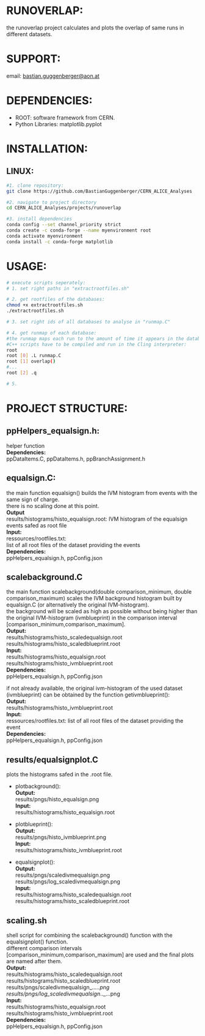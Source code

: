 # RUNOVERLAP:
the runoverlap project calculates and plots the overlap of same runs in different datasets.

# SUPPORT:
email: bastian.guggenberger@aon.at

# DEPENDENCIES:
- ROOT: software framework from CERN.
- Python Libraries: matplotlib.pyplot

# INSTALLATION:
## LINUX:
```bash
#1. clone repository:
git clone https://github.com/BastianGuggenberger/CERN_ALICE_Analyses

#2. navigate to project directory
cd CERN_ALICE_Analyses/projects/runoverlap

#3. install dependencies
conda config --set channel_priority strict
conda create -c conda-forge --name myenvironment root
conda activate myenvironment
conda install -c conda-forge matplotlib
```

# USAGE:
```bash
# execute scripts seperately:
# 1. set right paths in "extractrootfiles.sh"

# 2. get rootfiles of the databases:
chmod +x extractrootfiles.sh
./extractrootfiles.sh

# 3. set right ids of all databases to analyse in "runmap.C"

# 4. get runmap of each database:
#the runmap maps each run to the amount of time it appears in the database.
#C++ scripts have to be compiled and run in the Cling interpreter:
root
root [0] .L runmap.C
root [1] overlap()
#...
root [2] .q

# 5. 
```
    

# PROJECT STRUCTURE:

## ppHelpers_equalsign.h:
helper function  
**Dependencies:**  
ppDataItems.C, ppDataItems.h, ppBranchAssignment.h  


## equalsign.C:
the main function equalsign() builds the IVM histogram from events with the same sign of charge.  
there is no scaling done at this point.  
**Output**  
results/histograms/histo_equalsign.root: IVM histogram of the equalsign events safed as root file  
**Input:**  
ressources/rootfiles.txt:  
    list of all root files of the dataset providing the events  
**Dependencies:**  
ppHelpers_equalsign.h, ppConfig.json  


## scalebackground.C
the main function scalebackground(double comparison_minimum, double comparison_maximum) scales the IVM background histogram built by equalsign.C (or alternatively the original IVM-histogram).  
the background will be scaled as high as possible without being higher than the original IVM-histogram (ivmblueprint) in the comparison interval [comparison_minimum,comparison_maximum].  
**Output:**  
results/histograms/histo_scaledequalsign.root  
results/histograms/histo_scaledblueprint.root  
**Input:**  
results/histograms/histo_equalsign.root  
results/histograms/histo_ivmblueprint.root  
**Dependencies:**  
ppHelpers_equalsign.h, ppConfig.json  

if not already available, the original ivm-histogram of the used dataset (ivmblueprint) can be obtained by the function getivmblueprint():  
**Output:**  
results/histograms/histo_ivmblueprint.root  
**Input:**  
ressources/rootfiles.txt: list of all root files of the dataset providing the event  
**Dependencies:**  
ppHelpers_equalsign.h, ppConfig.json  


## results/equalsignplot.C  
plots the histograms safed in the .root file.  

- plotbackground():  
**Output:**  
results/pngs/histo_equalsign.png    
**Input:**  
results/histograms/histo_equalsign.root   

- plotblueprint():  
**Output:**  
results/pngs/histo_ivmblueprint.png    
**Input:**  
results/histograms/histo_ivmblueprint.root   

- equalsignplot():  
**Output:**  
results/pngs/scaledivmequalsign.png    
results/pngs/log_scaledivmequalsign.png    
**Input:**  
results/histograms/histo_scaledequalsign.root   
results/histograms/histo_scaledblueprint.root   


## scaling.sh
shell script for combining the scalebackground() function with the equalsignplot() function.  
different comparison intervals [comparison_minimum,comparison_maximum] are used and the final plots are named after them.  
**Output:**  
results/histograms/histo_scaledequalsign.root  
results/histograms/histo_scaledblueprint.root  
results/pngs/scaledivmequalsign_.._...png    
results/pngs/log_scaledivmequalsign_.._...png   
**Input:**  
results/histograms/histo_equalsign.root  
results/histograms/histo_ivmblueprint.root  
**Dependencies:**  
ppHelpers_equalsign.h, ppConfig.json  